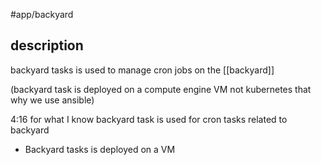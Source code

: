 #app/backyard

## description

backyard tasks is used to manage cron jobs on the [[backyard]] 

(backyard task is deployed on a compute engine VM not kubernetes that why we use ansible)

4:16
for what I know backyard task is used for cron tasks related to backyard

- Backyard tasks is deployed on a VM